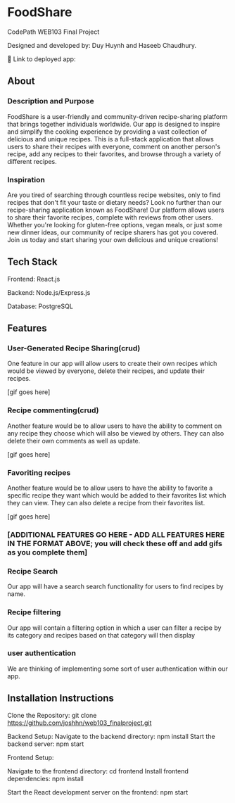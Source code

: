 # FoodShare


CodePath WEB103 Final Project

Designed and developed by: Duy Huynh and Haseeb Chaudhury.

🔗 Link to deployed app:

## About

### Description and Purpose
FoodShare is a user-friendly and community-driven recipe-sharing platform that brings together individuals worldwide. Our app is designed to inspire and simplify the cooking experience by providing a vast collection of delicious and unique recipes. This is a full-stack application that allows users to share their recipes with everyone, comment on another person's recipe, add any recipes to their favorites, and browse through a variety of different recipes.


### Inspiration

Are you tired of searching through countless recipe websites, only to find recipes that don't fit your taste or dietary needs? Look no further than our recipe-sharing application known as FoodShare! Our platform allows users to share their favorite recipes, complete with reviews from other users. Whether you're looking for gluten-free options, vegan meals, or just some new dinner ideas, our community of recipe sharers has got you covered. Join us today and start sharing your own delicious and unique creations!

## Tech Stack

Frontend: React.js

Backend: Node.js/Express.js

Database: PostgreSQL

## Features

### User-Generated Recipe Sharing(crud)

One feature in our app will allow users to create their own recipes which would be viewed by everyone, delete their recipes, and update their recipes.

[gif goes here]

### Recipe commenting(crud)


Another feature would be to allow users to have the ability to comment on any recipe they choose which will also be viewed by others. They can also delete their own comments as well as update.

[gif goes here]

### Favoriting recipes

Another feature would be to allow users to have the ability to favorite a specific recipe they want which would be added to their favorites list which they can view. They can also delete a recipe from their favorites list. 

[gif goes here]

### [ADDITIONAL FEATURES GO HERE - ADD ALL FEATURES HERE IN THE FORMAT ABOVE; you will check these off and add gifs as you complete them]

 ### Recipe Search
 Our app will have a search search functionality for users to find recipes by name.

 ### Recipe filtering
 Our app will contain a filtering option in which a user can filter a recipe by its category and recipes based on that category will then display

 ### user authentication
 We are thinking of implementing some sort of user authentication within our app.
## Installation Instructions

Clone the Repository:
git clone https://github.com/joshhn/web103_finalproject.git


Backend Setup:
Navigate to the backend directory:
npm install
Start the backend server:
npm start

Frontend Setup:

Navigate to the frontend directory:
cd frontend
Install frontend dependencies:
npm install

Start the React development server on the frontend:
npm start
